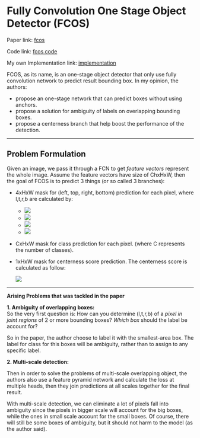 # Fully Convolution One Stage Object Detector (FCOS)

Paper link: [fcos][link id]

Code link: [fcos code][link id 2]

My own Implementation link: [implementation](https://github.com/tson1997/FCOS-ReImplementation)

FCOS, as its name, is an one-stage object detector that only use fully convolution network to predict result bounding box. In my opinion, the authors:
- propose an one-stage network that can predict boxes without using anchors.
- propose a solution for ambiguity of labels on overlapping bounding boxes.
- propose a centerness branch that help boost the performance of the detection.

****
## Problem Formulation

Given an image, we pass it through a FCN to get *feature vectors* represent the whole image. Assume the feature vectors have size of ChxHxW, then the goal of FCOS is to predict 3 things (or so called 3 branches):
- 4xHxW mask for (left, top, right, bottom) prediction for each pixel, where l,t,r,b are calculated by:
  - <img src="https://render.githubusercontent.com/render/math?math=l = x- x_0">
  - <img src="https://render.githubusercontent.com/render/math?math=r = x_1- x">
  - <img src="https://render.githubusercontent.com/render/math?math=t = y- y_0">
  - <img src="https://render.githubusercontent.com/render/math?math=b = y_1- y">
- CxHxW mask for class prediction for each pixel. (where C represents the number of classes).
- 1xHxW mask for centerness score prediction. The centerness score is calculated as follow:

    <img src="https://render.githubusercontent.com/render/math?math=centerness = \sqrt{\frac{min(l,r)}{max(l,r)}*\frac{min(b,t)}{max(b,t)}}">

****
**Arising Problems that was tackled in the paper**

**1. Ambiguity of overlapping boxes:**   
   So the very first question is: How can you determine (l,t,r,b) of a *pixel in joint regions* of 2 or more bounding boxes? *Which box* should the label be account for?

   So in the paper, the author choose to label it with the smallest-area box. The label for class for this boxes will be ambiguity, rather than to assign to any specific label.
    
**2. Multi-scale detection:** 

Then in order to solve the problems of multi-scale overlapping object, the authors also use a feature pyramid network and calculate the loss at multiple heads, then they join predictions at all scales together for the final result.

With multi-scale detection, we can eliminate a lot of pixels fall into ambiguity since the pixels in bigger scale will account for the big boxes, while the ones in small scale account for the small boxes. Of course, there will still be some boxes of ambiguity, but it should not harm to the model (as the author said).

[link id]: https://arxiv.org/pdf/1904.01355.pdf

[link id 2]: https://github.com/aim-uofa/AdelaiDet/tree/master/configs/FCOS-Detection
